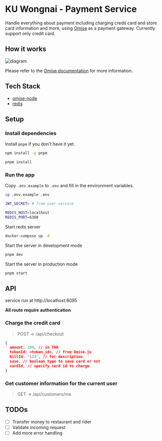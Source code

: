 # KU Wongnai - Payment Service

Handle everything about payment including charging credit card and store card information and more, using [Omise](https://www.opn.ooo/th-en/) as a payment gateway. Currently support only credit card.

## How it works

![diagram](https://cdn.omise.co/assets/developer-documents/images_jpg/small_token@2x.jpg)

Please refer to the [Omise documentation](https://docs.opn.ooo/omise-js) for more information.

## Tech Stack

- [omise-node](https://github.com/omise/omise-node)
- [redis](https://redis.io/)

## Setup

### Install dependencies

Install `pnpm` if you don't have it yet.

```sh
npm install -g pnpm
```

```sh
pnpm install
```

### Run the app

Copy `.env.example` to `.env` and fill in the environment variables.

```sh
cp .env.example .env
```

```sh
JWT_SECRET= # from user-service

REDIS_HOST=localhost
REDIS_PORT=6380
```

Start redis server

```sh
docker-compose up -d
```

Start the server in development mode

```sh
pnpm dev
```

Start the server in production mode

```sh
pnpm start
```

## API

service run at http://localhost:8095

**All route require authentication**

### Charge the credit card

> POST -> /api/checkout

```json
{
  amount: 100, // in THB
  tokenId: <token_id>, // from Omise.js
  billId: "123", // for description
  save, // boolean type to save card or not
  cardId, // specify card id to charge
}
```

### Get customer information for the current user

> GET -> /api/customers/me

## TODOs

- [ ] Transfer money to restaurant and rider
- [ ] Validate incoming request
- [ ] Add more error handling
